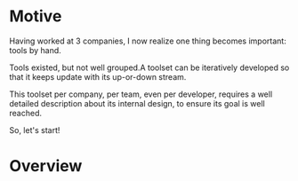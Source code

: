 # Motive
Having worked at 3 companies, I now realize one thing becomes important: tools by hand.

Tools existed, but not well grouped.A toolset can be iteratively developed so that it keeps update with its up-or-down stream.

This toolset per company, per team, even per developer, requires a well detailed description about its internal design, to ensure its goal is well reached.

So, let's start!

# Overview